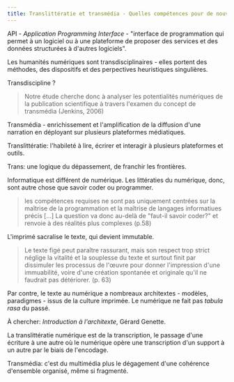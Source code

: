 ```yaml
---
title: Translittératie et transmédia - Quelles compétences pour de nouvelles productions "délivrées"? - Compte Rendu 
--- 
```


API - *Application Programming Interface* - "interface de programmation qui permet à un logiciel ou à une plateforme de proposer des services et des données structurées à d'autres logiciels". 

Les humanités numériques sont transdisciplinaires - elles portent des méthodes, des dispositifs et des perpectives heuristiques singulières. 

Transdiscipline ?

> Notre étude cherche donc à analyser les potentialités numériques de la publication scientifique à travers l'examen du concept de transmédia (Jenkins, 2006)

Transmédia - enrichissement et l'amplification de la diffusion d'une narration en déployant sur plusieurs plateformes médiatiques. 

Translittératie: l'habileté à lire, écrirer et interagir à plusieurs plateformes et outils. 

Trans: une logique du dépassement, de franchir les frontières. 

Informatique est différent de numérique. Les littératies du numérique, donc, sont autre chose que savoir coder ou programmer. 

> les compétences requises ne sont pas uniquement centrées sur la maîtrise de la programmation et la maîtrise de langages informatiues précis \[...] La question va donc au-delà de "faut-il savoir coder?" et renvoie à des réalités plus complexes (p.58)

L'imprimé sacralise le texte, qui devient immutable.

> Le texte figé peut paraître rassurant, mais son respect trop strict néglige la vitalité et la souplesse du texte et surtout finit par dissimuler les processus de l'œuvre pour donner l'impression d'une immuabilité, voire d'une création spontanée et originale qu'il ne faudrait pas détériorer. (p. 63)

Par contre, le texte au numérique a nombreaux architextes - modèles, paradigmes - issus de la culture imprimée. Le numérique ne fait pas *tabula rasa* du passé. 

À chercher: *Introduction à l'architexte*, Gérard Genette. 

La translittératie numérique est de la transcription, le passage d'une écriture à une autre où le numérique opère une transcription d'un support à un autre par le biais de l'encodage. 

Transmédia: c'est du multimédia plus le dégagement d'une cohérence d'ensemble organisé, même si fragmenté. 
